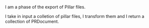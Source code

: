 I am a phase of the export of Pillar files. 

I take in input a colletion of pillar files, I transform them and I return a collection of PRDocument.